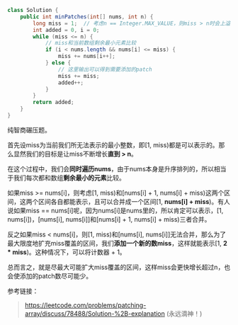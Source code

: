 ``` java
class Solution {
    public int minPatches(int[] nums, int n) {
        long miss = 1;	// 考虑n == Integer.MAX_VALUE，则miss > n时会上溢
        int added = 0, i = 0;
        while (miss <= n) {
            // miss和当前数组剩余最小元素比较
            if (i < nums.length && nums[i] <= miss) {
                miss += nums[i++];
            } else {
                // 这里输出可以得到需要添加的patch
                miss += miss;
                added++;
            }
        }
        return added;
    }
}
```

纯智商碾压题。

首先设miss为当前我们所无法表示的最小整数，即[1, miss)都是可以表示的。那么显然我们的目标是让miss不断增长**直到 > n**。

在这个过程中，我们会**同时遍历nums**，由于nums本身是升序排列的，所以相当于我们每次都和数组**剩余最小的元素**比较。

如果miss >= nums[i]，则考虑[1, miss)和[nums[i] + 1, nums[i] + miss)这两个区间，这两个区间各自都能表示，且可以合并成一个区间[1, **nums[i] + miss**)。有人说如果miss == nums[i]呢，因为nums[i]是nums里的，所以肯定可以表示，[1, nums[i])，[nums[i], nums[i]]和[nums[i] + 1, nums[i] + miss)三者合并。

反之如果miss < nums[i]，则[1, miss)和[nums[i], nums[i]]无法合并，那么为了最大限度地扩充miss覆盖的区间，我们**添加一个新的数miss**，这样就能表示[1, **2 * miss**)。这种情况下，可以将计数器 + 1。

总而言之，就是尽最大可能扩大miss覆盖的区间，这样miss会更快增长超过n，也会使添加的patch数尽可能少。

参考链接：

> https://leetcode.com/problems/patching-array/discuss/78488/Solution-%2B-explanation (永远滴神！)



